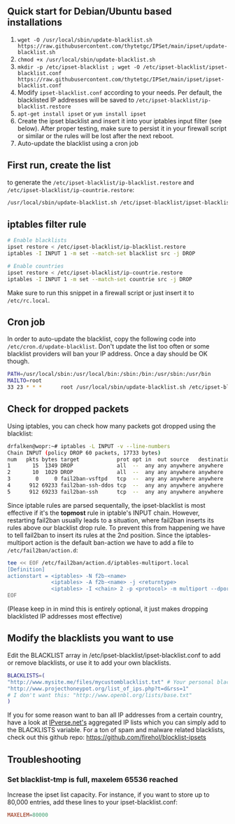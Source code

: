 ## Quick start for Debian/Ubuntu based installations

1. `wget -O /usr/local/sbin/update-blacklist.sh https://raw.githubusercontent.com/thytetgc/IPSet/main/ipset/update-blacklist.sh`
2. `chmod +x /usr/local/sbin/update-blacklist.sh`
3. `mkdir -p /etc/ipset-blacklist ; wget -O /etc/ipset-blacklist/ipset-blacklist.conf https://raw.githubusercontent.com/thytetgc/IPSet/main/ipset/ipset-blacklist.conf`
4. Modify `ipset-blacklist.conf` according to your needs. Per default, the blacklisted IP addresses will be saved to `/etc/ipset-blacklist/ip-blacklist.restore`
5. `apt-get install ipset` or `yum install ipset`
6. Create the ipset blacklist and insert it into your iptables input filter (see below). After proper testing, make sure to persist it in your firewall script or similar or the rules will be lost after the next reboot.
7. Auto-update the blacklist using a cron job

## First run, create the list

to generate the `/etc/ipset-blacklist/ip-blacklist.restore` and `/etc/ipset-blacklist/ip-countrie.restore`:

```sh
/usr/local/sbin/update-blacklist.sh /etc/ipset-blacklist/ipset-blacklist.conf
```

## iptables filter rule

```sh
# Enable blacklists
ipset restore < /etc/ipset-blacklist/ip-blacklist.restore
iptables -I INPUT 1 -m set --match-set blacklist src -j DROP

# Enable countries
ipset restore < /etc/ipset-blacklist/ip-countrie.restore
iptables -I INPUT 1 -m set --match-set countrie src -j DROP
```

Make sure to run this snippet in a firewall script or just insert it to `/etc/rc.local`.

## Cron job

In order to auto-update the blacklist, copy the following code into `/etc/cron.d/update-blacklist`. Don't update the list too often or some blacklist providers will ban your IP address. Once a day should be OK though.

```sh
PATH=/usr/local/sbin:/usr/local/bin:/sbin:/bin:/usr/sbin:/usr/bin
MAILTO=root
33 23 * * *      root /usr/local/sbin/update-blacklist.sh /etc/ipset-blacklist/ipset-blacklist.conf
```

## Check for dropped packets

Using iptables, you can check how many packets got dropped using the blacklist:

```sh
drfalken@wopr:~# iptables -L INPUT -v --line-numbers
Chain INPUT (policy DROP 60 packets, 17733 bytes)
num   pkts bytes target            prot opt in  out source   destination
1       15  1349 DROP              all  --  any any anywhere anywhere     match-set blacklist src
2       10  1029 DROP              all  --  any any anywhere anywhere     match-set countrie src
3        0     0 fail2ban-vsftpd   tcp  --  any any anywhere anywhere     multiport dports ftp,ftp-data,ftps,ftps-data
4      912 69233 fail2ban-ssh-ddos tcp  --  any any anywhere anywhere     multiport dports ssh
5      912 69233 fail2ban-ssh      tcp  --  any any anywhere anywhere     multiport dports ssh
```

Since iptable rules are parsed sequentally, the ipset-blacklist is most effective if it's the **topmost** rule in iptable's INPUT chain. However, restarting fail2ban usually leads to a situation, where fail2ban inserts its rules above our blacklist drop rule. To prevent this from happening we have to tell fail2ban to insert its rules at the 2nd position. Since the iptables-multiport action is the default ban-action we have to add a file to `/etc/fail2ban/action.d`:

```sh
tee << EOF /etc/fail2ban/action.d/iptables-multiport.local
[Definition]
actionstart = <iptables> -N f2b-<name>
              <iptables> -A f2b-<name> -j <returntype>
              <iptables> -I <chain> 2 -p <protocol> -m multiport --dports <port> -j f2b-<name>
EOF
```

(Please keep in in mind this is entirely optional, it just makes dropping blacklisted IP addresses most effective)

## Modify the blacklists you want to use

Edit the BLACKLIST array in /etc/ipset-blacklist/ipset-blacklist.conf to add or remove blacklists, or use it to add your own blacklists.

```sh
BLACKLISTS=(
"http://www.mysite.me/files/mycustomblacklist.txt" # Your personal blacklist
"http://www.projecthoneypot.org/list_of_ips.php?t=d&rss=1"                   # Project Honey Pot Directory of Dictionary Attacker IPs
# I don't want this: "http://www.openbl.org/lists/base.txt"                  # OpenBL.org 30 day List
)
```

If you for some reason want to ban all IP addresses from a certain country, have a look at [IPverse.net's](http://ipverse.net/ipblocks/data/countries/) aggregated IP lists which you can simply add to the BLACKLISTS variable. For a ton of spam and malware related blacklists, check out this github repo: https://github.com/firehol/blocklist-ipsets

## Troubleshooting

### Set blacklist-tmp is full, maxelem 65536 reached

Increase the ipset list capacity. For instance, if you want to store up to 80,000 entries, add these lines to your ipset-blacklist.conf:  

```conf
MAXELEM=80000
```
